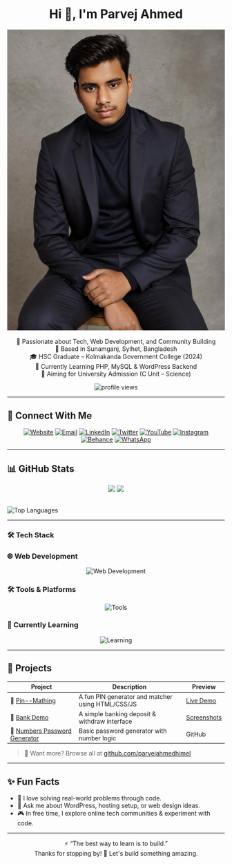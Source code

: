 <h1 align="center">Hi 👋, I'm Parvej Ahmed</h1>

<p align="center">
  <img src="https://raw.githubusercontent.com/parvejahmedhimel/parvejahmedhimel/refs/heads/main/image.png">
</p>

<p align="center">
  🚀 Passionate about Tech, Web Development, and Community Building <br/>
  📍 Based in Sunamganj, Sylhet, Bangladesh <br/>
  🎓 HSC Graduate – Kolmakanda Government College (2024)<br/>
  🌱 Currently Learning PHP, MySQL & WordPress Backend <br/>
  🎯 Aiming for University Admission (C Unit – Science) <br/>
</p>

<p align="center">
  <img src="https://komarev.com/ghpvc/?username=parvejahmedhimel&label=Profile+Views" alt="profile views"/>
</p>

---




## 🔗 Connect With Me

<p align="center">
  <a style="border: 20 px solid #00D8FF" href="https://parvejahmed.top" target="_blank"><img src="https://img.shields.io/badge/Website-4285F4?style=for-the-badge&logo=google-chrome&logoColor=white" alt="Website"></a>
  <a href="mailto:contact@parvejahmed.top" target="_blank"><img src="https://img.shields.io/badge/Email-EA4335?style=for-the-badge&logo=gmail&logoColor=white" alt="Email"></a>
  <a href="https://www.linkedin.com/in/parvej-ahmed-6bb453351" target="_blank"><img src="https://img.shields.io/badge/LinkedIn-0A66C2?style=for-the-badge&logo=linkedin&logoColor=white" alt="LinkedIn"></a>
  <a href="https://x.com/bdparvejs2" target="_blank"><img src="https://img.shields.io/badge/Twitter-1DA1F2?style=for-the-badge&logo=x&logoColor=white" alt="Twitter"></a>
  <a href="https://www.youtube.com/@The_HiddenFlame" target="_blank"><img src="https://img.shields.io/badge/YouTube-FF0000?style=for-the-badge&logo=youtube&logoColor=white" alt="YouTube"></a>
  <a href="https://www.instagram.com/parvejahmedhimel/" target="_blank"><img src="https://img.shields.io/badge/Instagram-E4405F?style=for-the-badge&logo=instagram&logoColor=white" alt="Instagram"></a>
  <a href="https://www.behance.net/parvejahmed20" target="_blank"><img src="https://img.shields.io/badge/Behance-1769FF?style=for-the-badge&logo=behance&logoColor=white" alt="Behance"></a>
  <a href="https://wa.me/8801708680529" target="_blank"><img src="https://img.shields.io/badge/WhatsApp-25D366?style=for-the-badge&logo=whatsapp&logoColor=white" alt="WhatsApp"></a>
</p>

---


## 📊 GitHub Stats


 
<p align="center"> <img src="https://github-readme-stats.vercel.app/api?username=parvejahmedhimel&show_icons=true&theme=dark"> <img src="https://github-readme-streak-stats.herokuapp.com/?user=parvejahmedhimel&theme=dark"> </p>
  <br>
  <img width="100%" height="400px%"   src="https://github-readme-stats.vercel.app/api/top-langs/?username=parvejahmedhimel&layout=compact&theme=tokyonight" alt="Top Languages" />
</p>

---


### 🛠 Tech Stack

### 🌐 Web Development
<p align="center">
  <img src="https://skillicons.dev/icons?i=wordpress,elementor,html,css,js,php,mysql,laravel,react,nodejs,express" alt="Web Development">
</p>

### 🛠 Tools & Platforms
<p align="center">
  <img src="https://skillicons.dev/icons?i=vscode,git,github,figma,ps,ai,aws,firebase,nginx" alt="Tools">
</p>

### 🌱 Currently Learning
<p align="center">
  <img src="https://skillicons.dev/icons?i=py,django,mongodb,docker,kubernetes" alt="Learning">
</p>


---



## 🚧 Projects

| Project | Description | Preview |
|--------|-------------|---------|
| 🔐 [Pin--Mathing](https://github.com/parvejahmedhimel/Pin--Mathing) | A fun PIN generator and matcher using HTML/CSS/JS | [Live Demo](https://parvejahmedhimel.github.io/Pin--Mathing/) |
| 💸 [Bank Demo](https://github.com/parvejahmedhimel/Demu-of-bank-depo-and-withdraw) | A simple banking deposit & withdraw interface | [Screenshots](https://github.com/parvejahmedhimel/Demu-of-bank-depo-and-withdraw) |
| 🔢 [Numbers Password Generator](https://github.com/parvejahmedhimel/Numbers-Password_generator) | Basic password generator with number logic | GitHub |

> 🎨 Want more? Browse all at [github.com/parvejahmedhimel](https://github.com/parvejahmedhimel)

---



## ✨ Fun Facts

- 🧠 I love solving real-world problems through code.
- 💬 Ask me about WordPress, hosting setup, or web design ideas.
- 🎮 In free time, I explore online tech communities & experiment with code.

---


<p align="center">
  ⚡ “The best way to learn is to build.” <br>
  Thanks for stopping by! 🚀 Let's build something amazing.
</p>
